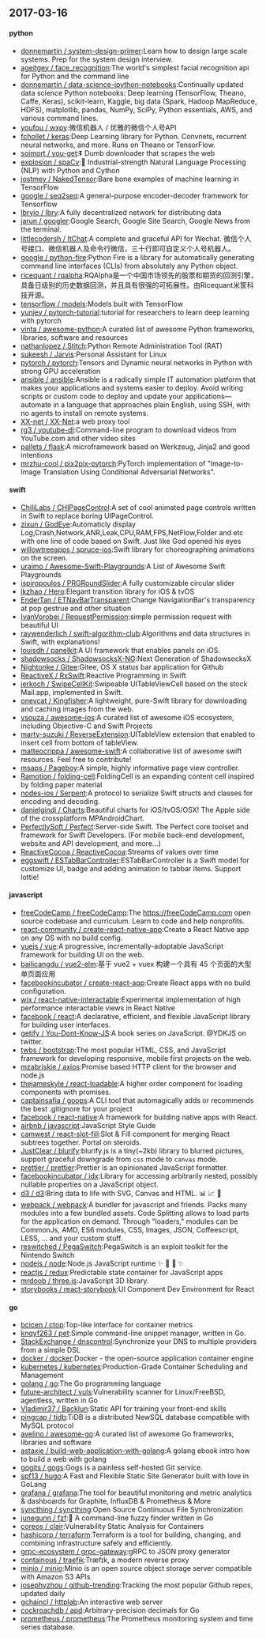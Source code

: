 ## 2017-03-16

#### python
* [donnemartin / system-design-primer](https://github.com/donnemartin/system-design-primer):Learn how to design large scale systems. Prep for the system design interview.
* [ageitgey / face_recognition](https://github.com/ageitgey/face_recognition):The world's simplest facial recognition api for Python and the command line
* [donnemartin / data-science-ipython-notebooks](https://github.com/donnemartin/data-science-ipython-notebooks):Continually updated data science Python notebooks: Deep learning (TensorFlow, Theano, Caffe, Keras), scikit-learn, Kaggle, big data (Spark, Hadoop MapReduce, HDFS), matplotlib, pandas, NumPy, SciPy, Python essentials, AWS, and various command lines.
* [youfou / wxpy](https://github.com/youfou/wxpy):微信机器人 / 优雅的微信个人号API
* [fchollet / keras](https://github.com/fchollet/keras):Deep Learning library for Python. Convnets, recurrent neural networks, and more. Runs on Theano or TensorFlow.
* [soimort / you-get](https://github.com/soimort/you-get):⏬ Dumb downloader that scrapes the web
* [explosion / spaCy](https://github.com/explosion/spaCy):💫 Industrial-strength Natural Language Processing (NLP) with Python and Cython
* [jostmey / NakedTensor](https://github.com/jostmey/NakedTensor):Bare bone examples of machine learning in TensorFlow
* [google / seq2seq](https://github.com/google/seq2seq):A general-purpose encoder-decoder framework for Tensorflow
* [lbryio / lbry](https://github.com/lbryio/lbry):A fully decentralized network for distributing data
* [jarun / googler](https://github.com/jarun/googler):Google Search, Google Site Search, Google News from the terminal.
* [littlecodersh / ItChat](https://github.com/littlecodersh/ItChat):A complete and graceful API for Wechat. 微信个人号接口、微信机器人及命令行微信，三十行即可自定义个人号机器人。
* [google / python-fire](https://github.com/google/python-fire):Python Fire is a library for automatically generating command line interfaces (CLIs) from absolutely any Python object.
* [ricequant / rqalpha](https://github.com/ricequant/rqalpha):RQAlpha是一个中国市场领先的股票和期货的回测引擎，具备日级别的历史数据回测，并且具有很强的可拓展性。由Ricequant米筐科技开源。
* [tensorflow / models](https://github.com/tensorflow/models):Models built with TensorFlow
* [yunjey / pytorch-tutorial](https://github.com/yunjey/pytorch-tutorial):tutorial for researchers to learn deep learning with pytorch
* [vinta / awesome-python](https://github.com/vinta/awesome-python):A curated list of awesome Python frameworks, libraries, software and resources
* [nathanlopez / Stitch](https://github.com/nathanlopez/Stitch):Python Remote Administration Tool (RAT)
* [sukeesh / Jarvis](https://github.com/sukeesh/Jarvis):Personal Assistant for Linux
* [pytorch / pytorch](https://github.com/pytorch/pytorch):Tensors and Dynamic neural networks in Python with strong GPU acceleration
* [ansible / ansible](https://github.com/ansible/ansible):Ansible is a radically simple IT automation platform that makes your applications and systems easier to deploy. Avoid writing scripts or custom code to deploy and update your applications— automate in a language that approaches plain English, using SSH, with no agents to install on remote systems.
* [XX-net / XX-Net](https://github.com/XX-net/XX-Net):a web proxy tool
* [rg3 / youtube-dl](https://github.com/rg3/youtube-dl):Command-line program to download videos from YouTube.com and other video sites
* [pallets / flask](https://github.com/pallets/flask):A microframework based on Werkzeug, Jinja2 and good intentions
* [mrzhu-cool / pix2pix-pytorch](https://github.com/mrzhu-cool/pix2pix-pytorch):PyTorch implementation of "Image-to-Image Translation Using Conditional Adversarial Networks".

#### swift
* [ChiliLabs / CHIPageControl](https://github.com/ChiliLabs/CHIPageControl):A set of cool animated page controls written in Swift to replace boring UIPageControl.
* [zixun / GodEye](https://github.com/zixun/GodEye):Automaticly display Log,Crash,Network,ANR,Leak,CPU,RAM,FPS,NetFlow,Folder and etc with one line of code based on Swift. Just like God opened his eyes
* [willowtreeapps / spruce-ios](https://github.com/willowtreeapps/spruce-ios):Swift library for choreographing animations on the screen.
* [uraimo / Awesome-Swift-Playgrounds](https://github.com/uraimo/Awesome-Swift-Playgrounds):A List of Awesome Swift Playgrounds
* [ispiropoulos / PRGRoundSlider](https://github.com/ispiropoulos/PRGRoundSlider):A fully customizable circular slider
* [lkzhao / Hero](https://github.com/lkzhao/Hero):Elegant transition library for iOS & tvOS
* [EnderTan / ETNavBarTransparent](https://github.com/EnderTan/ETNavBarTransparent):Change NavigationBar's transparency at pop gestrue and other situation
* [IvanVorobei / RequestPermission](https://github.com/IvanVorobei/RequestPermission):simple permission request with beautiful UI
* [raywenderlich / swift-algorithm-club](https://github.com/raywenderlich/swift-algorithm-club):Algorithms and data structures in Swift, with explanations!
* [louisdh / panelkit](https://github.com/louisdh/panelkit):A UI framework that enables panels on iOS.
* [shadowsocks / ShadowsocksX-NG](https://github.com/shadowsocks/ShadowsocksX-NG):Next Generation of ShadowsocksX
* [Nightonke / Gitee](https://github.com/Nightonke/Gitee):Gitee, OS X status bar application for Github
* [ReactiveX / RxSwift](https://github.com/ReactiveX/RxSwift):Reactive Programming in Swift
* [jerkoch / SwipeCellKit](https://github.com/jerkoch/SwipeCellKit):Swipeable UITableViewCell based on the stock Mail.app, implemented in Swift.
* [onevcat / Kingfisher](https://github.com/onevcat/Kingfisher):A lightweight, pure-Swift library for downloading and caching images from the web.
* [vsouza / awesome-ios](https://github.com/vsouza/awesome-ios):A curated list of awesome iOS ecosystem, including Objective-C and Swift Projects
* [marty-suzuki / ReverseExtension](https://github.com/marty-suzuki/ReverseExtension):UITableView extension that enabled to insert cell from bottom of tableView.
* [matteocrippa / awesome-swift](https://github.com/matteocrippa/awesome-swift):A collaborative list of awesome swift resources. Feel free to contribute!
* [msaps / Pageboy](https://github.com/msaps/Pageboy):A simple, highly informative page view controller.
* [Ramotion / folding-cell](https://github.com/Ramotion/folding-cell):FoldingCell is an expanding content cell inspired by folding paper material
* [nodes-ios / Serpent](https://github.com/nodes-ios/Serpent):A protocol to serialize Swift structs and classes for encoding and decoding.
* [danielgindi / Charts](https://github.com/danielgindi/Charts):Beautiful charts for iOS/tvOS/OSX! The Apple side of the crossplatform MPAndroidChart.
* [PerfectlySoft / Perfect](https://github.com/PerfectlySoft/Perfect):Server-side Swift. The Perfect core toolset and framework for Swift Developers. (For mobile back-end development, website and API development, and more…)
* [ReactiveCocoa / ReactiveCocoa](https://github.com/ReactiveCocoa/ReactiveCocoa):Streams of values over time
* [eggswift / ESTabBarController](https://github.com/eggswift/ESTabBarController):ESTabBarController is a Swift model for customize UI, badge and adding animation to tabbar items. Support lottie!

#### javascript
* [freeCodeCamp / freeCodeCamp](https://github.com/freeCodeCamp/freeCodeCamp):The https://freeCodeCamp.com open source codebase and curriculum. Learn to code and help nonprofits.
* [react-community / create-react-native-app](https://github.com/react-community/create-react-native-app):Create a React Native app on any OS with no build config.
* [vuejs / vue](https://github.com/vuejs/vue):A progressive, incrementally-adoptable JavaScript framework for building UI on the web.
* [bailicangdu / vue2-elm](https://github.com/bailicangdu/vue2-elm):基于 vue2 + vuex 构建一个具有 45 个页面的大型单页面应用
* [facebookincubator / create-react-app](https://github.com/facebookincubator/create-react-app):Create React apps with no build configuration.
* [wix / react-native-interactable](https://github.com/wix/react-native-interactable):Experimental implementation of high performance interactable views in React Native
* [facebook / react](https://github.com/facebook/react):A declarative, efficient, and flexible JavaScript library for building user interfaces.
* [getify / You-Dont-Know-JS](https://github.com/getify/You-Dont-Know-JS):A book series on JavaScript. @YDKJS on twitter.
* [twbs / bootstrap](https://github.com/twbs/bootstrap):The most popular HTML, CSS, and JavaScript framework for developing responsive, mobile first projects on the web.
* [mzabriskie / axios](https://github.com/mzabriskie/axios):Promise based HTTP client for the browser and node.js
* [thejameskyle / react-loadable](https://github.com/thejameskyle/react-loadable):A higher order component for loading components with promises.
* [captainsafia / goops](https://github.com/captainsafia/goops):A CLI tool that automagically adds or recommends the best .gitignore for your project
* [facebook / react-native](https://github.com/facebook/react-native):A framework for building native apps with React.
* [airbnb / javascript](https://github.com/airbnb/javascript):JavaScript Style Guide
* [camwest / react-slot-fill](https://github.com/camwest/react-slot-fill):Slot & Fill component for merging React subtrees together. Portal on steroids.
* [JustClear / blurify](https://github.com/JustClear/blurify):blurify.js is a tiny(~2kb) library to blurred pictures, support graceful downgrade from `css` mode to `canvas` mode.
* [prettier / prettier](https://github.com/prettier/prettier):Prettier is an opinionated JavaScript formatter.
* [facebookincubator / idx](https://github.com/facebookincubator/idx):Library for accessing arbitrarily nested, possibly nullable properties on a JavaScript object.
* [d3 / d3](https://github.com/d3/d3):Bring data to life with SVG, Canvas and HTML. 📊 📈 🎉
* [webpack / webpack](https://github.com/webpack/webpack):A bundler for javascript and friends. Packs many modules into a few bundled assets. Code Splitting allows to load parts for the application on demand. Through "loaders," modules can be CommonJs, AMD, ES6 modules, CSS, Images, JSON, Coffeescript, LESS, ... and your custom stuff.
* [reswitched / PegaSwitch](https://github.com/reswitched/PegaSwitch):PegaSwitch is an exploit toolkit for the Nintendo Switch
* [nodejs / node](https://github.com/nodejs/node):Node.js JavaScript runtime ✨ 🐢 🚀 ✨
* [reactjs / redux](https://github.com/reactjs/redux):Predictable state container for JavaScript apps
* [mrdoob / three.js](https://github.com/mrdoob/three.js):JavaScript 3D library.
* [storybooks / react-storybook](https://github.com/storybooks/react-storybook):UI Component Dev Environment for React

#### go
* [bcicen / ctop](https://github.com/bcicen/ctop):Top-like interface for container metrics
* [knqyf263 / pet](https://github.com/knqyf263/pet):Simple command-line snippet manager, written in Go.
* [StackExchange / dnscontrol](https://github.com/StackExchange/dnscontrol):Synchronize your DNS to multiple providers from a simple DSL
* [docker / docker](https://github.com/docker/docker):Docker - the open-source application container engine
* [kubernetes / kubernetes](https://github.com/kubernetes/kubernetes):Production-Grade Container Scheduling and Management
* [golang / go](https://github.com/golang/go):The Go programming language
* [future-architect / vuls](https://github.com/future-architect/vuls):Vulnerability scanner for Linux/FreeBSD, agentless, written in Go
* [Vladimir37 / Backlun](https://github.com/Vladimir37/Backlun):Static API for training your front-end skills
* [pingcap / tidb](https://github.com/pingcap/tidb):TiDB is a distributed NewSQL database compatible with MySQL protocol
* [avelino / awesome-go](https://github.com/avelino/awesome-go):A curated list of awesome Go frameworks, libraries and software
* [astaxie / build-web-application-with-golang](https://github.com/astaxie/build-web-application-with-golang):A golang ebook intro how to build a web with golang
* [gogits / gogs](https://github.com/gogits/gogs):Gogs is a painless self-hosted Git service.
* [spf13 / hugo](https://github.com/spf13/hugo):A Fast and Flexible Static Site Generator built with love in GoLang
* [grafana / grafana](https://github.com/grafana/grafana):The tool for beautiful monitoring and metric analytics & dashboards for Graphite, InfluxDB & Prometheus & More
* [syncthing / syncthing](https://github.com/syncthing/syncthing):Open Source Continuous File Synchronization
* [junegunn / fzf](https://github.com/junegunn/fzf):🌸 A command-line fuzzy finder written in Go
* [coreos / clair](https://github.com/coreos/clair):Vulnerability Static Analysis for Containers
* [hashicorp / terraform](https://github.com/hashicorp/terraform):Terraform is a tool for building, changing, and combining infrastructure safely and efficiently.
* [grpc-ecosystem / grpc-gateway](https://github.com/grpc-ecosystem/grpc-gateway):gRPC to JSON proxy generator
* [containous / traefik](https://github.com/containous/traefik):Træfɪk, a modern reverse proxy
* [minio / minio](https://github.com/minio/minio):Minio is an open source object storage server compatible with Amazon S3 APIs
* [josephyzhou / github-trending](https://github.com/josephyzhou/github-trending):Tracking the most popular Github repos, updated daily
* [gchaincl / httplab](https://github.com/gchaincl/httplab):An interactive web server
* [cockroachdb / apd](https://github.com/cockroachdb/apd):Arbitrary-precision decimals for Go
* [prometheus / prometheus](https://github.com/prometheus/prometheus):The Prometheus monitoring system and time series database.
